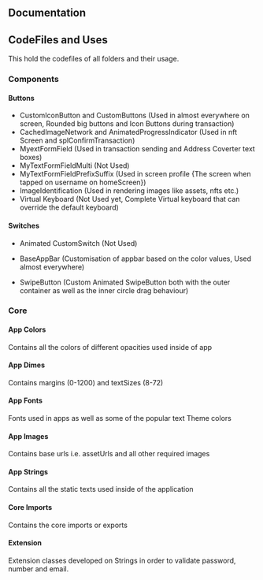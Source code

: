 ## Documentation


## CodeFiles and Uses

This hold the codefiles of all folders and their usage.

### Components

#### Buttons

* CustomIconButton and CustomButtons (Used in almost everywhere on screen, Rounded big buttons and Icon Buttons during transaction)
* CachedImageNetwork and AnimatedProgressIndicator (Used in nft Screen and splConfirmTransaction) 
* MyextFormField (Used in transaction sending and Address Coverter text boxes)
* MyTextFormFieldMulti (Not Used)
* MyTextFormFieldPrefixSuffix (Used in screen profile {The screen when tapped on username on homeScreen})
* ImageIdentification (Used in rendering images like assets, nfts etc.)
* Virtual Keyboard (Not Used yet, Complete Virtual keyboard that can override the default keyboard)

#### Switches
* Animated CustomSwitch (Not Used)

* BaseAppBar (Customisation of appbar based on the color values, Used almost everywhere)
* SwipeButton (Custom Animated SwipeButton both with the outer container as well as the inner circle drag behaviour)

### Core

#### App Colors
Contains all the colors of different opacities used inside of app

#### App Dimes
Contains margins (0-1200) and textSizes (8-72)

#### App Fonts
Fonts used in apps as well as some of the popular text Theme colors

#### App Images
Contains base urls i.e. assetUrls and all other required images

#### App Strings 
Contains all the static texts used inside of the application

#### Core Imports
Contains the core imports or exports

#### Extension
Extension classes developed on Strings in order to validate password, number and email.
